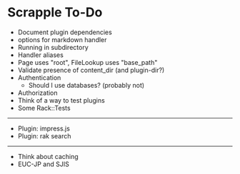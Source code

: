 Scrapple To-Do
==============

* Document plugin dependencies
* options for markdown handler
* Running in subdirectory
* Handler aliases
* Page uses "root", FileLookup uses "base_path"
* Validate presence of content_dir (and plugin-dir?)
* Authentication
    * Should I use databases? (probably not)
* Authorization
* Think of a way to test plugins
* Some Rack::Tests

----

* Plugin: impress.js
* Plugin: rak search

----

* Think about caching
* EUC-JP and SJIS
